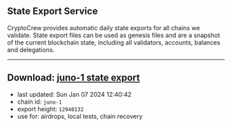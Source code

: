## State Export Service
CryptoCrew provides automatic daily state exports for all chains we validate. State export files can be used as genesis files and are a snapshot of the current blockchain state, including all validators, accounts, balances and delegations.

---
**Download: [juno-1 state export](https://dl.ccvalidators.com/SERVICE/juno/juno-1_export_12940132.json)**
---

- last updated: Sun Jan 07 2024 12:40:42
- chain id: `juno-1`
- export height: `12940132`
- use for: airdrops, local tests, chain recovery
